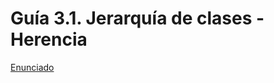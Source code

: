 # Guía 3.1. Jerarquía de clases - Herencia

[Enunciado](https://docs.google.com/document/d/17_14BXzOA_WsBtsx2mxbumYw1apIneUs/preview)
